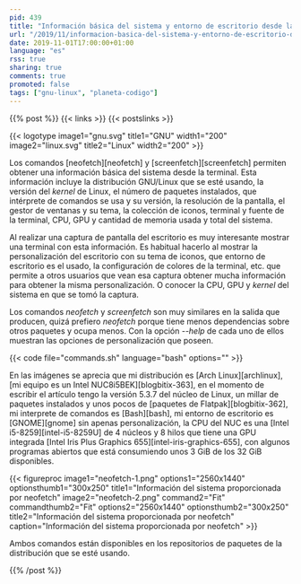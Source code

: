 ```yaml
---
pid: 439
title: "Información básica del sistema y entorno de escritorio desde la terminal de GNU/Linux"
url: "/2019/11/informacion-basica-del-sistema-y-entorno-de-escritorio-desde-la-terminal-de-gnu-linux/"
date: 2019-11-01T17:00:00+01:00
language: "es"
rss: true
sharing: true
comments: true
promoted: false
tags: ["gnu-linux", "planeta-codigo"]
---
```


{{% post %}}
{{< links >}}
{{< postslinks >}}

{{< logotype image1="gnu.svg" title1="GNU" width1="200" image2="linux.svg" title2="Linux" width2="200" >}}

Los comandos [neofetch][neofetch] y [screenfetch][screenfetch] permiten obtener una información básica del sistema desde la terminal. Esta información incluye la distribución GNU/Linux que se esté usando, la versión del _kernel_ de Linux, el número de paquetes instalados, que intérprete de comandos se usa y su versión, la resolución de la pantalla, el gestor de ventanas y su tema, la colección de iconos, terminal y fuente de la terminal, CPU, GPU y cantidad de memoria usada y total del sistema.

Al realizar una captura de pantalla del escritorio es muy interesante mostrar una terminal con esta información. Es habitual hacerlo al mostrar la personalización del escritorio con su tema de iconos, que entorno de escritorio es el usado, la configuración de colores de la terminal, etc. que permite a otros usuarios que vean esa captura obtener mucha información para obtener la misma personalización. O conocer la CPU, GPU y _kernel_ del sistema en que se tomó la captura.

Los comandos _neofetch_ y _screenfetch_ son muy similares en la salida que producen, quizá prefiero _neofetch_ porque tiene menos dependencias sobre otros paquetes y ocupa menos. Con la opción _--help_ de cada uno de ellos muestran las opciones de personalización que poseen.

{{< code file="commands.sh" language="bash" options="" >}}

En las imágenes se aprecia que mi distribución es [Arch Linux][archlinux], [mi equipo es un Intel NUC8i5BEK][blogbitix-363], en el momento de escribir el artículo tengo la versión 5.3.7 del núcleo de Linux, un millar de paquetes instalados y unos pocos de [paquetes de Flatpak][blogbitix-362], mi interprete de comandos es [Bash][bash], mi entorno de escritorio es [GNOME][gnome] sin apenas personalización, la CPU del NUC es una [Intel i5-8259][intel-i5-8259U] de 4 núcleos y 8 hilos que tiene una GPU integrada [Intel Iris Plus Graphics 655][intel-iris-graphics-655], con algunos programas abiertos que está consumiendo unos 3 GiB de los 32 GiB disponibles.

<div class="media">
    {{< figureproc
        image1="neofetch-1.png" options1="2560x1440" optionsthumb1="300x250" title1="Información del sistema proporcionada por neofetch"
        image2="neofetch-2.png" command2="Fit" commandthumb2="Fit" options2="2560x1440" optionsthumb2="300x250" title2="Información del sistema proporcionada por neofetch"
        caption="Información del sistema proporcionada por neofetch" >}}
</div>

Ambos comandos están disponibles en los repositorios de paquetes de la distribución que se esté usando.

{{% /post %}}
